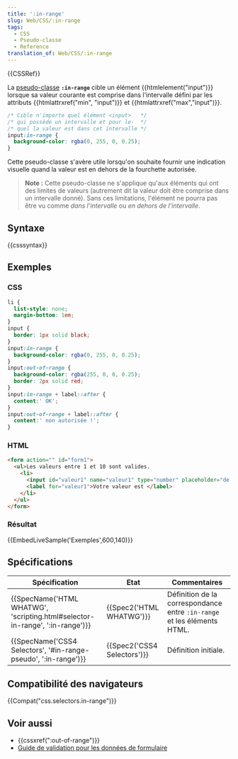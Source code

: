 ```yaml
---
title: ':in-range'
slug: Web/CSS/:in-range
tags:
  - CSS
  - Pseudo-classe
  - Reference
translation_of: Web/CSS/:in-range
---
```

{{CSSRef}}

La [pseudo-classe](/fr/docs/Web/CSS/Pseudo-classes) **`:in-range`** cible un élément {{htmlelement("input")}} lorsque sa valeur courante est comprise dans l'intervalle défini par les attributs {{htmlattrxref("min", "input")}} et {{htmlattrxref("max","input")}}.

```css
/* Cible n'importe quel élément <input>   */
/* qui possède un intervalle et pour le-  */
/* quel la valeur est dans cet intervalle */
input:in-range {
  background-color: rgba(0, 255, 0, 0.25);
}
```

Cette pseudo-classe s'avère utile lorsqu'on souhaite fournir une indication visuelle quand la valeur est en dehors de la fourchette autorisée.

> **Note :** Cette pseudo-classe ne s'applique qu'aux éléments qui ont des limites de valeurs (autrement dit la valeur doit être comprise dans un intervalle donné). Sans ces limitations, l'élément ne pourra pas être vu comme _dans l'intervalle_ ou _en dehors de l'intervalle_.

## Syntaxe

{{csssyntax}}

## Exemples

### CSS

```css
li {
  list-style: none;
  margin-bottom: 1em;
}
input {
  border: 1px solid black;
}
input:in-range {
  background-color: rgba(0, 255, 0, 0.25);
}
input:out-of-range {
  background-color: rgba(255, 0, 0, 0.25);
  border: 2px solid red;
}
input:in-range + label::after {
  content:' OK';
}
input:out-of-range + label::after {
  content:' non autorisée !';
}
```

### HTML

```html
<form action="" id="form1">
  <ul>Les valeurs entre 1 et 10 sont valides.
    <li>
      <input id="valeur1" name="valeur1" type="number" placeholder="de 1 à 10" min="1" max="10" value="12">
      <label for="valeur1">Votre valeur est </label>
    </li>
  </ul>
</form>
```

### Résultat

{{EmbedLiveSample('Exemples',600,140)}}

## Spécifications

| Spécification                                                                                        | Etat                                 | Commentaires                                                            |
| ---------------------------------------------------------------------------------------------------- | ------------------------------------ | ----------------------------------------------------------------------- |
| {{SpecName('HTML WHATWG', 'scripting.html#selector-in-range', ':in-range')}} | {{Spec2('HTML WHATWG')}}     | Définition de la correspondance entre `:in-range` et les éléments HTML. |
| {{SpecName('CSS4 Selectors', '#in-range-pseudo', ':in-range')}}                 | {{Spec2('CSS4 Selectors')}} | Définition initiale.                                                    |

## Compatibilité des navigateurs

{{Compat("css.selectors.in-range")}}

## Voir aussi

- {{cssxref(":out-of-range")}}
- [Guide de validation pour les données de formulaire](/fr/docs/Learn/Forms/Form_validation)
